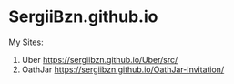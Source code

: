 # SergiiBzn.github.io

My Sites:

1. Uber             https://sergiibzn.github.io/Uber/src/
2. OathJar          https://sergiibzn.github.io/OathJar-Invitation/

